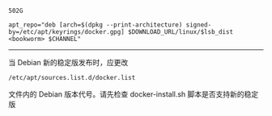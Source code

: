 ```vim
502G
```

```shell
apt_repo="deb [arch=$(dpkg --print-architecture) signed-by=/etc/apt/keyrings/docker.gpg] $DOWNLOAD_URL/linux/$lsb_dist <bookworm> $CHANNEL"
```
---------

当 Debian 新的稳定版发布时，应更改
```txt
/etc/apt/sources.list.d/docker.list
```
文件内的 Debian 版本代号。请先检查 docker-install.sh 脚本是否支持新的稳定版
